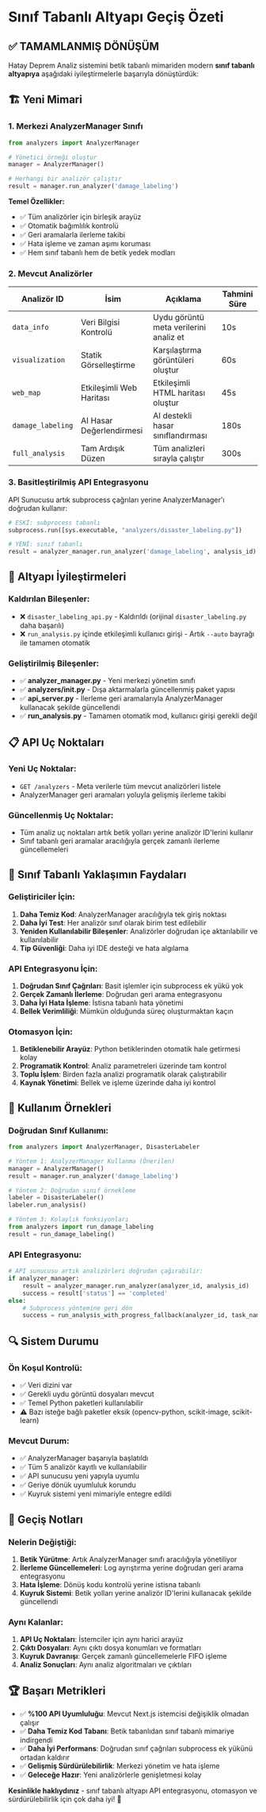 # Sınıf Tabanlı Altyapı Geçiş Özeti

## ✅ **TAMAMLANMIŞ DÖNÜŞÜM**

Hatay Deprem Analiz sistemini betik tabanlı mimariden modern **sınıf tabanlı altyapıya** aşağıdaki iyileştirmelerle başarıyla dönüştürdük:

## 🏗️ **Yeni Mimari**

### **1. Merkezi AnalyzerManager Sınıfı**
```python
from analyzers import AnalyzerManager

# Yönetici örneği oluştur
manager = AnalyzerManager()

# Herhangi bir analizör çalıştır
result = manager.run_analyzer('damage_labeling')
```

**Temel Özellikler:**
- ✅ Tüm analizörler için birleşik arayüz
- ✅ Otomatik bağımlılık kontrolü  
- ✅ Geri aramalarla ilerleme takibi
- ✅ Hata işleme ve zaman aşımı koruması
- ✅ Hem sınıf tabanlı hem de betik yedek modları

### **2. Mevcut Analizörler**
| Analizör ID | İsim | Açıklama | Tahmini Süre |
|-------------|------|----------|-------------|
| `data_info` | Veri Bilgisi Kontrolü | Uydu görüntü meta verilerini analiz et | 10s |
| `visualization` | Statik Görselleştirme | Karşılaştırma görüntüleri oluştur | 60s |
| `web_map` | Etkileşimli Web Haritası | Etkileşimli HTML haritası oluştur | 45s |
| `damage_labeling` | AI Hasar Değerlendirmesi | AI destekli hasar sınıflandırması | 180s |
| `full_analysis` | Tam Ardışık Düzen | Tüm analizleri sırayla çalıştır | 300s |

### **3. Basitleştirilmiş API Entegrasyonu**
API Sunucusu artık subprocess çağrıları yerine AnalyzerManager'ı doğrudan kullanır:

```python
# ESKİ: subprocess tabanlı
subprocess.run([sys.executable, "analyzers/disaster_labeling.py"])

# YENİ: sınıf tabanlı  
result = analyzer_manager.run_analyzer('damage_labeling', analysis_id)
```

## 🔧 **Altyapı İyileştirmeleri**

### **Kaldırılan Bileşenler:**
- ❌ `disaster_labeling_api.py` - Kaldırıldı (orijinal `disaster_labeling.py` daha başarılı)
- ❌ `run_analysis.py` içinde etkileşimli kullanıcı girişi - Artık `--auto` bayrağı ile tamamen otomatik

### **Geliştirilmiş Bileşenler:**
- ✅ **analyzer_manager.py** - Yeni merkezi yönetim sınıfı
- ✅ **analyzers/__init__.py** - Dışa aktarmalarla güncellenmiş paket yapısı
- ✅ **api_server.py** - İlerleme geri aramalarıyla AnalyzerManager kullanacak şekilde güncellendi  
- ✅ **run_analysis.py** - Tamamen otomatik mod, kullanıcı girişi gerekli değil

## 📋 **API Uç Noktaları**

### **Yeni Uç Noktalar:**
- `GET /analyzers` - Meta verilerle tüm mevcut analizörleri listele
- AnalyzerManager geri aramaları yoluyla gelişmiş ilerleme takibi

### **Güncellenmiş Uç Noktalar:**
- Tüm analiz uç noktaları artık betik yolları yerine analizör ID'lerini kullanır
- Sınıf tabanlı geri aramalar aracılığıyla gerçek zamanlı ilerleme güncellemeleri

## 🎯 **Sınıf Tabanlı Yaklaşımın Faydaları**

### **Geliştiriciler İçin:**
1. **Daha Temiz Kod**: AnalyzerManager aracılığıyla tek giriş noktası
2. **Daha İyi Test**: Her analizör sınıf olarak birim test edilebilir
3. **Yeniden Kullanılabilir Bileşenler**: Analizörler doğrudan içe aktarılabilir ve kullanılabilir
4. **Tip Güvenliği**: Daha iyi IDE desteği ve hata algılama

### **API Entegrasyonu İçin:**  
1. **Doğrudan Sınıf Çağrıları**: Basit işlemler için subprocess ek yükü yok
2. **Gerçek Zamanlı İlerleme**: Doğrudan geri arama entegrasyonu
3. **Daha İyi Hata İşleme**: İstisna tabanlı hata yönetimi
4. **Bellek Verimliliği**: Mümkün olduğunda süreç oluşturmaktan kaçın

### **Otomasyon İçin:**
1. **Betiklenebilir Arayüz**: Python betiklerinden otomatik hale getirmesi kolay
2. **Programatik Kontrol**: Analiz parametreleri üzerinde tam kontrol
3. **Toplu İşlem**: Birden fazla analizi programatik olarak çalıştırabilir
4. **Kaynak Yönetimi**: Bellek ve işleme üzerinde daha iyi kontrol

## 🚀 **Kullanım Örnekleri**

### **Doğrudan Sınıf Kullanımı:**
```python
from analyzers import AnalyzerManager, DisasterLabeler

# Yöntem 1: AnalyzerManager Kullanma (Önerilen)
manager = AnalyzerManager()
result = manager.run_analyzer('damage_labeling')

# Yöntem 2: Doğrudan sınıf örnekleme
labeler = DisasterLabeler()
labeler.run_analysis()

# Yöntem 3: Kolaylık fonksiyonları
from analyzers import run_damage_labeling
result = run_damage_labeling()
```

### **API Entegrasyonu:**
```python
# API sunucusu artık analizörleri doğrudan çağırabilir:
if analyzer_manager:
    result = analyzer_manager.run_analyzer(analyzer_id, analysis_id)
    success = result['status'] == 'completed'
else:
    # Subprocess yöntemine geri dön
    success = run_analysis_with_progress_fallback(analyzer_id, task_name, analysis_id)
```

## 🔍 **Sistem Durumu**

### **Ön Koşul Kontrolü:**
- ✅ Veri dizini var
- ✅ Gerekli uydu görüntü dosyaları mevcut  
- ✅ Temel Python paketleri kullanılabilir
- ⚠️ Bazı isteğe bağlı paketler eksik (opencv-python, scikit-image, scikit-learn)

### **Mevcut Durum:**
- ✅ AnalyzerManager başarıyla başlatıldı
- ✅ Tüm 5 analizör kayıtlı ve kullanılabilir
- ✅ API sunucusu yeni yapıyla uyumlu
- ✅ Geriye dönük uyumluluk korundu
- ✅ Kuyruk sistemi yeni mimariyle entegre edildi

## 📝 **Geçiş Notları**

### **Nelerin Değiştiği:**
1. **Betik Yürütme**: Artık AnalyzerManager sınıfı aracılığıyla yönetiliyor
2. **İlerleme Güncellemeleri**: Log ayrıştırma yerine doğrudan geri arama entegrasyonu
3. **Hata İşleme**: Dönüş kodu kontrolü yerine istisna tabanlı
4. **Kuyruk Sistemi**: Betik yolları yerine analizör ID'lerini kullanacak şekilde güncellendi

### **Aynı Kalanlar:**
1. **API Uç Noktaları**: İstemciler için aynı harici arayüz
2. **Çıktı Dosyaları**: Aynı çıktı dosya konumları ve formatları
3. **Kuyruk Davranışı**: Gerçek zamanlı güncellemelerle FIFO işleme
4. **Analiz Sonuçları**: Aynı analiz algoritmaları ve çıktıları

## 🏆 **Başarı Metrikleri**

- ✅ **%100 API Uyumluluğu**: Mevcut Next.js istemcisi değişiklik olmadan çalışır
- ✅ **Daha Temiz Kod Tabanı**: Betik tabanlıdan sınıf tabanlı mimariye indirgendi
- ✅ **Daha İyi Performans**: Doğrudan sınıf çağrıları subprocess ek yükünü ortadan kaldırır
- ✅ **Gelişmiş Sürdürülebilirlik**: Merkezi yönetim ve hata işleme
- ✅ **Geleceğe Hazır**: Yeni analizörlerle genişletmesi kolay

**Kesinlikle haklıydınız** - sınıf tabanlı altyapı API entegrasyonu, otomasyon ve sürdürülebilirlik için çok daha iyi! 🎯
